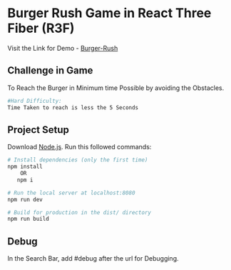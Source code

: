 # Burger Rush Game in React Three Fiber (R3F)

Visit the Link for Demo - [Burger-Rush](https://burger-rush.netlify.app)

## Challenge in Game 

To Reach the Burger in Minimum time Possible by avoiding the Obstacles.

```bash
#Hard Difficulty: 
Time Taken to reach is less the 5 Seconds
```

## Project Setup

Download [Node.js](https://nodejs.org/en/download/).
Run this followed commands:

```bash
# Install dependencies (only the first time)
npm install
    OR
   npm i

# Run the local server at localhost:8080
npm run dev

# Build for production in the dist/ directory
npm run build
```

## Debug

In the Search Bar, add #debug after the url for Debugging.
